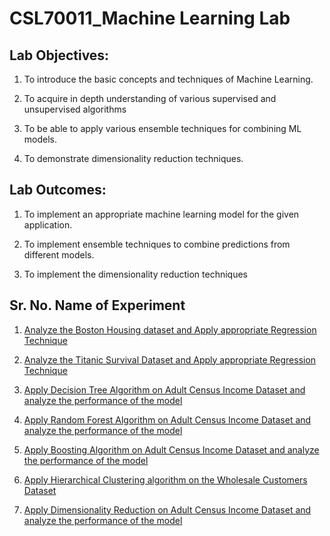 
# CSL70011_Machine Learning Lab

## Lab Objectives:
1. To introduce the basic concepts and techniques of Machine Learning.

2. To acquire in depth understanding of various supervised and unsupervised algorithms

3. To be able to apply various ensemble techniques for combining ML models.

4. To demonstrate dimensionality reduction techniques.

## Lab Outcomes: 
1. To implement an appropriate machine learning model for the given application.

2. To implement ensemble techniques to combine predictions from different models.

3. To implement the dimensionality reduction techniques

## Sr. No.	Name of Experiment

1.	[Analyze the Boston Housing dataset and Apply appropriate Regression Technique](https://github.com/manasias22/ML-Lab/tree/main/Experiment_01)

2.	[Analyze the Titanic Survival Dataset and Apply appropriate Regression Technique](https://github.com/manasias22/ML-Lab/tree/main/Experiment_02)

3.	[Apply Decision Tree Algorithm on Adult Census Income Dataset and analyze the performance of the model](https://github.com/manasias22/ML-Lab/tree/main/Experiment_03)

4.	[Apply Random Forest Algorithm on Adult Census Income Dataset and analyze the performance of the model](https://github.com/manasias22/ML-Lab/tree/main/Experiment_4)

5.	[Apply Boosting Algorithm on Adult Census Income Dataset and analyze the performance of the model](https://github.com/manasias22/ML-Lab/tree/main/Boosting%20Exp)

6.	[Apply Hierarchical Clustering algorithm on the Wholesale Customers Dataset](https://github.com/manasias22/ML-Lab/tree/main/Experiment_06)

7.	[Apply Dimensionality Reduction on Adult Census Income Dataset and analyze the performance of the model](https://github.com/manasias22/ML-Lab/tree/main/Experiment_07)
	
